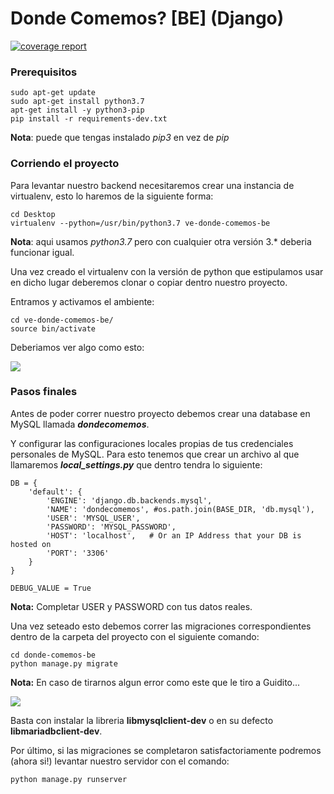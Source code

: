 # Donde Comemos? [BE] (Django)
[![coverage report](https://gitlab.com/gaiacoop/donde-comemos-be/badges/master/coverage.svg)](https://gitlab.com/gaiacoop/donde-comemos-be/commits/master)
### Prerequisitos

```
sudo apt-get update
sudo apt-get install python3.7
apt-get install -y python3-pip
pip install -r requirements-dev.txt
``` 

**Nota**: puede que tengas instalado *pip3* en vez de *pip*
    
### Corriendo el proyecto

Para levantar nuestro backend necesitaremos crear una instancia de virtualenv, esto lo haremos de la siguiente forma:

```
cd Desktop
virtualenv --python=/usr/bin/python3.7 ve-donde-comemos-be
```

**Nota**: aqui usamos *python3.7* pero con cualquier otra versión 3.* deberia funcionar igual.

Una vez creado el virtualenv con la versión de python que estipulamos usar en dicho lugar deberemos clonar o copiar dentro nuestro proyecto. 

Entramos y activamos el ambiente:

```
cd ve-donde-comemos-be/
source bin/activate
```

Deberiamos ver algo como esto:

![](https://i.imgur.com/Y09mCIZ.png)

### Pasos finales 

Antes de poder correr nuestro proyecto debemos crear una database en MySQL llamada ***dondecomemos***.

Y configurar las configuraciones locales propias de tus credenciales personales de MySQL. Para esto tenemos que crear un archivo al que llamaremos ***local_settings.py*** que dentro tendra lo siguiente:

```
DB = {
    'default': {
        'ENGINE': 'django.db.backends.mysql',
        'NAME': 'dondecomemos', #os.path.join(BASE_DIR, 'db.mysql'),
        'USER': 'MYSQL_USER',
        'PASSWORD': 'MYSQL_PASSWORD',
        'HOST': 'localhost',   # Or an IP Address that your DB is hosted on
        'PORT': '3306'
    }
}

DEBUG_VALUE = True
```

**Nota:** Completar USER y PASSWORD con tus datos reales.

Una vez seteado esto debemos correr las migraciones correspondientes dentro de la carpeta del proyecto con el siguiente comando:

```
cd donde-comemos-be
python manage.py migrate
```

**Nota:** En caso de tirarnos algun error como este que le tiro a Guidito...

![](https://i.imgur.com/tM8Uvyl.png)

Basta con instalar la libreria **libmysqlclient-dev** o en su defecto **libmariadbclient-dev**.

Por último, si las migraciones se completaron satisfactoriamente podremos (ahora si!) levantar nuestro servidor con el comando:

```
python manage.py runserver
```